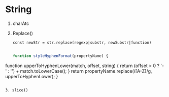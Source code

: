 # String

1. charAtc

2. Replace()

   `const newStr = str.replace(regexp|substr, newSubstr|function)`

   ```javascript

   function styleHyphenFormat(propertyName) {
  function upperToHyphenLower(match, offset, string) {
       return (offset > 0 ? '-' : '') + match.toLowerCase();
     }
     return propertyName.replace(/[A-Z]/g, upperToHyphenLower);
   }
   ```
   
3. slice()

